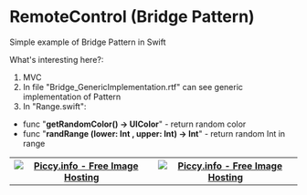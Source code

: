 # RemoteControl (Bridge Pattern)

Simple example of Bridge Pattern in Swift

What's interesting here?:

1. MVC
2. In file "Bridge_GenericImplementation.rtf" can see generic implementation of Pattern
3. In "Range.swift": <br /> 
<ul>
 <li>func "<b>getRandomColor() -> UIColor</b>" - return random color</li>
 <li>func "<b>randRange (lower: Int , upper: Int) -> Int</b>" - return random Int in range</li>
</ul>

<table border="0" width="100%" cellpadding="5" align="center" cellspacing = "2">
   <tr>
    <th>
    <a href="http://piccy.info/view3/10021866/1a44e5cef52dc05d20cc7a5b7d1c2057/" target="_blank"><img src="http://i.piccy.info/i9/aa2a79aae5d03d35effa1d5fbafd082b/1467879847/9607/1049505/RemoteControl_BridgePattern_S1_500.jpg" alt="Piccy.info - Free Image Hosting" border="0" /></a><a href="http://i.piccy.info/a3c/2016-07-07-08-24/i9-10021866/281x500-r" target="_blank"><img src="http://i.piccy.info/a3/2016-07-07-08-24/i9-10021866/281x500-r/i.gif" alt="" border="0" /></a>
    </th>
    <th>
    <a href="http://piccy.info/view3/10021875/df9debb81a7a2ab05cc8959251899124/" target="_blank"><img src="http://i.piccy.info/i9/e0e6b3aa1b5be701d3b060fc57a8277b/1467880005/9666/1049505/RemoteControl_BridgePattern_S2_500.jpg" alt="Piccy.info - Free Image Hosting" border="0" /></a><a href="http://i.piccy.info/a3c/2016-07-07-08-26/i9-10021875/281x500-r" target="_blank"><img src="http://i.piccy.info/a3/2016-07-07-08-26/i9-10021875/281x500-r/i.gif" alt="" border="0" /></a>
    </th>
  <tr>
 </table>
